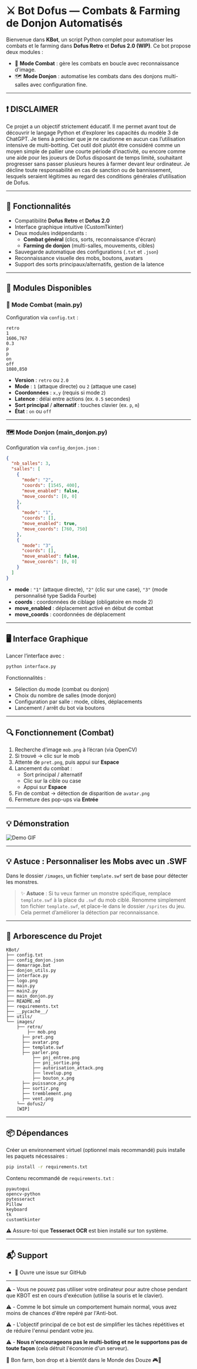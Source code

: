 
# ⚔️ Bot Dofus — Combats & Farming de Donjon Automatisés

Bienvenue dans **KBot**, un script Python complet pour automatiser les combats et le farming dans **Dofus Retro** et **Dofus 2.0 (WIP)**. Ce bot propose deux modules :

- 🤖 **Mode Combat** : gère les combats en boucle avec reconnaissance d'image.
- 🗺️ **Mode Donjon** : automatise les combats dans des donjons multi-salles avec configuration fine.

---
## ❗ DISCLAIMER

Ce projet a un objectif strictement éducatif. Il me permet avant tout de découvrir le langage Python et d’explorer les capacités du modèle 3 de ChatGPT. Je tiens à préciser que je ne cautionne en aucun cas l’utilisation intensive de multi-botting. Cet outil doit plutôt être considéré comme un moyen simple de pallier une courte période d’inactivité, ou encore comme une aide pour les joueurs de Dofus disposant de temps limité, souhaitant progresser sans passer plusieurs heures à farmer devant leur ordinateur.
Je décline toute responsabilité en cas de sanction ou de bannissement, lesquels seraient légitimes au regard des conditions générales d’utilisation de Dofus.

---
## 🚀 Fonctionnalités

- Compatibilité **Dofus Retro** et **Dofus 2.0**
- Interface graphique intuitive (CustomTkinter)
- Deux modules indépendants :
  - **Combat général** (clics, sorts, reconnaissance d'écran)
  - **Farming de donjon** (multi-salles, mouvements, cibles)
- Sauvegarde automatique des configurations (`.txt` et `.json`)
- Reconnaissance visuelle des mobs, boutons, avatars
- Support des sorts principaux/alternatifs, gestion de la latence

---

## 🧠 Modules Disponibles

### 🤖 Mode Combat (main.py)

Configuration via `config.txt` :

```
retro
1
1606,767
0.3
p
p
on
off
1080,850 
```

- **Version** : `retro` ou `2.0`
- **Mode** : `1` (attaque directe) ou `2` (attaque une case)
- **Coordonnées** : `x,y` (requis si mode `2`)
- **Latence** : délai entre actions (ex. `0.5` secondes)
- **Sort principal** / **alternatif** : touches clavier (ex. `p`, `m`)
- **État** : `on` ou `off`

---

### 🗺️ Mode Donjon (main_donjon.py)

Configuration via `config_donjon.json` :

```json
{
  "nb_salles": 3,
  "salles": [
    {
      "mode": "2",
      "coords": [1545, 400],
      "move_enabled": false,
      "move_coords": [0, 0]
    },
    {
      "mode": "1",
      "coords": [],
      "move_enabled": true,
      "move_coords": [760, 750]
    },
    {
      "mode": "3",
      "coords": [],
      "move_enabled": false,
      "move_coords": [0, 0]
    }
  ]
}
```

- **mode** : `"1"` (attaque directe), `"2"` (clic sur une case), `"3"` (mode personnalisé type Sadida Fourbe)
- **coords** : coordonnées de ciblage (obligatoire en mode 2)
- **move_enabled** : déplacement activé en début de combat
- **move_coords** : coordonnées de déplacement

---

## 🖥️ Interface Graphique

Lancer l’interface avec :

```bash
python interface.py
```

Fonctionnalités :
- Sélection du mode (combat ou donjon)
- Choix du nombre de salles (mode donjon)
- Configuration par salle : mode, cibles, déplacements
- Lancement / arrêt du bot via boutons

---

## 🔍 Fonctionnement (Combat)

1. Recherche d’image `mob.png` à l’écran (via OpenCV)
2. Si trouvé → clic sur le mob
3. Attente de `pret.png`, puis appui sur **Espace**
4. Lancement du combat :
   - Sort principal / alternatif
   - Clic sur la cible ou case
   - Appui sur **Espace**
5. Fin de combat → détection de disparition de `avatar.png`
6. Fermeture des pop-ups via **Entrée**

---

## 💡 Démonstration

![Demo GIF](https://i.ibb.co/NgskjKPV/gif.gif)

---


## 💡 Astuce : Personnaliser les Mobs avec un .SWF

Dans le dossier `/images`, un fichier `template.swf` sert de base pour détecter les monstres.

> ✨ **Astuce** : Si tu veux farmer un monstre spécifique, remplace `template.swf` à la place du `.swf` du mob ciblé. Renomme simplement ton fichier `template.swf`, et place-le dans le dossier `/sprites` du jeu. Cela permet d’améliorer la détection par reconnaissance.

---

## 📁 Arborescence du Projet

```
KBot/
├── config.txt
├── config_donjon.json
├── demarrage.bat
├── donjon_utils.py
├── interface.py
├── logo.png
├── main.py
├── main2.py
├── main_donjon.py
├── README.md
├── requirements.txt
├── __pycache__/
├── utils/
└── images/
    ├── retro/
	    ├── mob.png
  	  ├── pret.png
  	  ├── avatar.png
  	  ├── template.swf
  	  ├── parler.png
          ├── pnj_entree.png
          ├── pnj_sortie.png
          ├── autorisation_attack.png
          ├── levelup.png
          ├── bouton_x.png
  	  ├── puissance.png
  	  ├── sortir.png
  	  ├── tremblement.png
  	  ├── vent.png
    └── dofus2/
	[WIP]
```

---

## 📦 Dépendances

Créer un environnement virtuel (optionnel mais recommandé) puis installe les paquets nécessaires :

```bash
pip install -r requirements.txt
```

Contenu recommandé de `requirements.txt` :

```
pyautogui
opencv-python
pytesseract
Pillow
keyboard
tk
customtkinter
```

⚠️ Assure-toi que **Tesseract OCR** est bien installé sur ton système.

---

## 📬 Support
- 🐙 Ouvre une issue sur GitHub
---

⚠️ - Vous ne pouvez pas utiliser votre ordinateur pour autre chose pendant que KBOT est en cours d'exécution (utilise la souris et le clavier).

⚠️ - Comme le bot simule un comportement humain normal, vous avez moins de chances d'être repéré par l'Anti-bot.

⚠️ - L'objectif principal de ce bot est de simplifier les tâches répétitives et de réduire l'ennui pendant votre jeu.

⚠️ - **Nous n'encourageons pas le multi-boting et ne le supportons pas de toute façon** (cela détruit l'économie d'un serveur).

🧪 Bon farm, bon drop et à bientôt dans le Monde des Douze 🎮🐉
